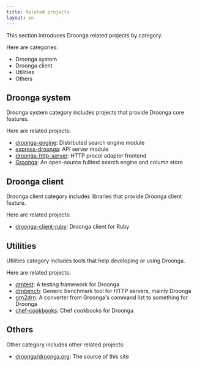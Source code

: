 ```yaml
---
title: Related projects
layout: en
---
```


This section introduces Droonga related projects by category.

Here are categories:

 * Droonga system
 * Droonga client
 * Utilities
 * Others

## Droonga system

Droonga system category includes projects that provide Droonga core features.

Here are related projects:

 * [droonga-engine][]: Distributed search engine module
 * [express-droonga][]: API server module
 * [droonga-http-server][]: HTTP procol adapter frontend
 * [Groonga][]: An open-source fulltext search engine and column store

## Droonga client

Droonga client category includes libraries that provide Droonga client feature.

Here are related projects:

 * [droonga-client-ruby][]: Droonga client for Ruby

## Utilities

Utilities category includes tools that help developing or using Droonga.

Here are related projects:

 * [drntest][]: A testing framework for Droonga
 * [drnbench][]: Generic benchmark tool for HTTP servers, mainly Droonga
 * [grn2drn][]: A converter from Groonga's command list to something for Droonga
 * [chef-cookbooks][]: Chef cookbooks for Droonga

## Others

Other category includes other related projects:

 * [droonga/droonga.org][]: The source of this site

  [droonga-engine]: https://github.com/droonga/droonga-engine
  [express-droonga]: https://github.com/droonga/express-droonga
  [droonga-http-server]: https://github.com/droonga/droonga-http-server
  [Groonga]: http://groonga.org/
  [droonga-client-ruby]: https://github.com/droonga/droonga-client-ruby
  [drntest]: https://github.com/droonga/drntest
  [drnbench]: https://github.com/droonga/drnbench
  [grn2drn]: https://github.com/droonga/grn2drn
  [chef-cookbooks]: https://github.com/droonga/chef-cookbooks
  [droonga/droonga.org]: https://github.com/droonga/droonga.org
